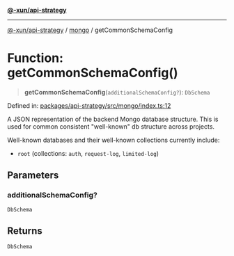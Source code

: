 [**@-xun/api-strategy**](../../README.md)

***

[@-xun/api-strategy](../../README.md) / [mongo](../README.md) / getCommonSchemaConfig

# Function: getCommonSchemaConfig()

> **getCommonSchemaConfig**(`additionalSchemaConfig?`): `DbSchema`

Defined in: [packages/api-strategy/src/mongo/index.ts:12](https://github.com/Xunnamius/api-utils/blob/d69fc4b10948b0fd555b5e8b1869b9e8266c0fb8/packages/api-strategy/src/mongo/index.ts#L12)

A JSON representation of the backend Mongo database structure. This is used
for common consistent "well-known" db structure across projects.

Well-known databases and their well-known collections currently include:
  - `root` (collections: `auth`, `request-log`, `limited-log`)

## Parameters

### additionalSchemaConfig?

`DbSchema`

## Returns

`DbSchema`

